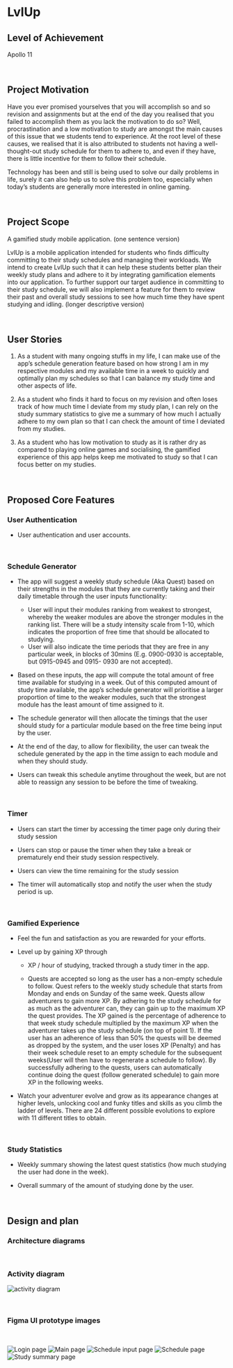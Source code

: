 # LvlUp
## Level of Achievement
Apollo 11


<br>

## Project Motivation
Have you ever promised yourselves that you will accomplish so and so revision and assignments but at the end of the day you realised that you failed to accomplish them as you lack the motivation to do so? Well, procrastination and a low motivation to study are amongst the main causes of this issue that we students tend to experience. At the root level of these causes, we realised that it is also attributed to students not having a well-thought-out study schedule for them to adhere to, and even if they have, there is little incentive for them to follow their schedule. 

Technology has been and still is being used to solve our daily problems in life, surely it can also help us to solve this problem too, especially when today’s students are generally more interested in online gaming.


<br>

## Project Scope
A gamified study mobile application. (one sentence version)

LvlUp is a mobile application intended for students who finds difficulty committing to their study schedules and managing their workloads. We intend to create LvlUp such that it can help these students better plan their weekly study plans and adhere to it by integrating gamification elements into our application. To further support our target audience in committing to their study schedule, we will also implement a feature for them to review their past and overall study sessions to see how much time they have spent studying and idling.
(longer descriptive version)


<br>

## User Stories
1. As a student with many ongoing stuffs in my life, I can make use of the app’s schedule generation feature based on how strong I am in my respective modules and my available time in a week to quickly and optimally plan my schedules so that I can balance my study time and other aspects of life.

2. As a student who finds it hard to focus on my revision and often loses track of how much time I deviate from my study plan, I can rely on the study summary statistics to give me a summary of how much I actually adhere to my own plan so that I can check the amount of time I deviated from my studies.

3. As a student who has low motivation to study as it is rather dry as compared to playing online games and socialising, the gamified experience of this app helps keep me motivated to study so that I can focus better on my studies.


<br>

## Proposed Core Features

### User Authentication
- User authentication and user accounts.

<br>

### Schedule Generator
-  The app will suggest a weekly study schedule (Aka Quest) based on their strengths in the modules that they are currently taking and their daily timetable through the user inputs functionality:
    * User will input their modules ranking from weakest to strongest, whereby the weaker modules are above the stronger modules in the ranking list. There will be a study intensity scale from 1-10, which indicates the proportion of free time that should be allocated to studying.
    * User will also indicate the time periods that they are free in any particular week, in blocks of 30mins (E.g. 0900-0930 is acceptable, but 0915-0945 and 0915- 0930 are not accepted).

-   Based on these inputs, the app will compute the total amount of free time available for studying in a week. Out of this computed amount of study time available, the app’s schedule generator will prioritise a larger proportion of time to the weaker modules, such that the strongest module has the least amount of time assigned to it.

- The schedule generator will then allocate the timings that the user should study for a particular module based on the free time being input by the user.

- At the end of the day, to allow for flexibility, the user can tweak the schedule generated by the app in the time assign to each module and when they should study.

- Users can tweak this schedule anytime throughout the week, but are not able to reassign any session to be before the time of tweaking. 

<br>

### Timer
- Users can start the timer by accessing the timer page only during their study session

- Users can stop or pause the timer when they take a break or prematurely end their study session respectively.

- Users can view the time remaining for the study session

- The timer will automatically stop and notify the user when the study period is up. 

<br>

### Gamified Experience
- Feel the fun and satisfaction as you are rewarded for your efforts.

- Level up by gaining XP through 
    * XP / hour of studying, tracked through a study timer in the app.

    * Quests are accepted so long as the user has a non-empty schedule to follow.  Quest refers to the weekly study schedule that starts from Monday and ends on Sunday of the same week. Quests allow adventurers to gain more XP. By adhering to the study schedule for as much as the adventurer can, they can gain up to the maximum XP the quest provides. The XP gained is the percentage of adherence to that week study schedule multiplied by the maximum XP when the adventurer takes up the study schedule (on top of point 1). If the user has an adherence of less than 50% the quests will be deemed as dropped by the system, and the user loses XP  (Penalty) and has their week schedule reset  to an empty schedule for the subsequent weeks(User will then have to regenerate a schedule to follow). By successfully adhering to the quests, users can automatically continue doing the quest (follow generated schedule) to gain more XP in the following weeks.

- Watch your adventurer evolve and grow as its appearance changes at higher levels, unlocking cool and funky titles and skills as you climb the ladder of levels. There are 24 different possible evolutions to explore with 11 different titles to obtain.

<br>

### Study Statistics
- Weekly summary showing the latest quest statistics (how much studying the user had done in the week).

- Overall summary of the amount of studying done by the user.  


<br>

## Design and plan

### Architecture diagrams

<br>

### Activity diagram

![activity diagram](/screenshots/LvlUp%20Activity%20Diagram.png)

<br>

### Figma UI prototype images
<br>

![Login page](/screenshots/Login%20page.png)
![Main page](/screenshots/Main%20page.png)
![Schedule input page](/screenshots/Schedule%20input%20page.png)
![Schedule page](/screenshots/Schedule%20page.png)
![Study summary page](/screenshots/Study%20summary%20page.png)